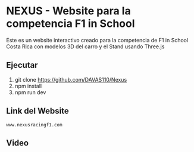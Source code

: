 # NEXUS - Website para la competencia F1 in School
Este es un website interactivo creado para la competencia de F1 in School Costa Rica con modelos 3D del carro y el Stand usando Three.js 

## Ejecutar 
  1. git clone https://github.com/DAVAS110/Nexus
  2. npm install
  3. npm run dev

## Link del Website
    www.nexusracingf1.com

## Video
  
